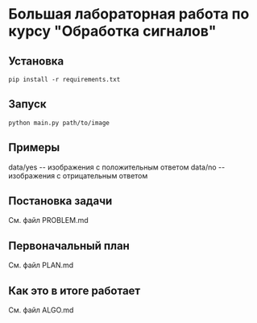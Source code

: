 # Большая лабораторная работа по курсу "Обработка сигналов"

## Установка

`pip install -r requirements.txt`

## Запуск
`python main.py path/to/image`

## Примеры
data/yes -- изображения с положительным ответом
data/no  -- изображения с отрицательным ответом

## Постановка задачи
См. файл PROBLEM.md

## Первоначальный план
См. файл PLAN.md

## Как это в итоге работает
См. файл ALGO.md


